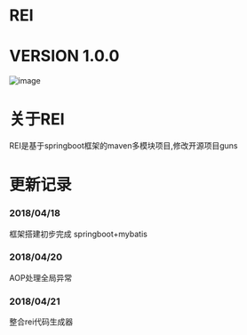 # REI
# VERSION 1.0.0
![image](https://raw.githubusercontent.com/ByNow/rei/master/rei-admin/src/main/webapp/static/images/rei.jpg)

# 关于REI
REI是基于springboot框架的maven多模块项目,修改开源项目guns

# 更新记录
### 2018/04/18
框架搭建初步完成
springboot+mybatis

### 2018/04/20
AOP处理全局异常

### 2018/04/21
整合rei代码生成器




